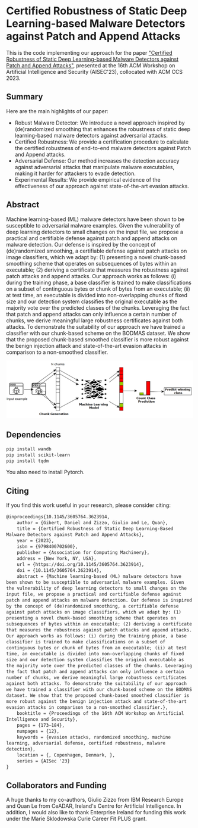 # Certified Robustness of Static Deep Learning-based Malware Detectors against Patch and Append Attacks

This is the code implementing our approach for the paper 
["Certified Robustness of Static Deep Learning-based Malware Detectors against Patch and Append Attacks"](https://dl.acm.org/doi/10.1145/3605764.3623914), presented at the 16th ACM Workshop on Artificial Intelligence and Security (AISEC'23),
collocated with ACM CCS 2023.

## Summary

Here are the main highlights of our paper:
* Robust Malware Detector: We introduce a novel approach inspired by (de)randomized smoothing that enhances the robustness of static deep learning-based malware detectors against adversarial attacks.
* Certified Robustness: We provide a certification procedure to calculate the certified robustness of end-to-end malware detectors against Patch and Append attacks.
* Adversarial Defense: Our method increases the detection accuracy against adversarial attacks that manipulate malware executables, making it harder for attackers to evade detection.
* Experimental Results: We provide empirical evidence of the effectiveness of our approach against state-of-the-art evasion attacks.

## Abstract

Machine learning-based (ML) malware detectors have been shown to be susceptible to adversarial malware examples. Given the vulnerability of deep learning detectors to small changes on the input file, we propose a practical and certifiable defense against patch and append attacks on malware detection. Our defense is inspired by the concept of (de)randomized smoothing, a certifiable defense against patch attacks on image classifiers, which we adapt by: (1) presenting a novel chunk-based smoothing scheme that operates on subsequences of bytes within an executable; (2) deriving a certificate that measures the robustness against patch attacks and append attacks. Our approach works as follows: (i) during the training phase, a base classifier is trained to make classifications on a subset of continguous bytes or chunk of bytes from an executable; (ii) at test time, an executable is divided into non-overlapping chunks of fixed size and our detection system classifies the original executable as the majority vote over the predicted classes of the chunks. Leveraging the fact that patch and append attacks can only influence a certain number of chunks, we derive meaningful large robustness certificates against both attacks. To demonstrate the suitability of our approach we have trained a classifier with our chunk-based scheme on the BODMAS dataset. We show that the proposed chunk-based smoothed classifier is more robust against the benign injection attack and state-of-the-art evasion attacks in comparison to a non-smoothed classifier.

![malware_detector](./images/fixed_chunk_approach.png)

## Dependencies
```
pip install wandb
pip install scikit-learn
pip install tqdm
```

You also need to install Pytorch.

## Citing
If you find this work useful in your research, please consider citing:
```
@inproceedings{10.1145/3605764.3623914,
    author = {Gibert, Daniel and Zizzo, Giulio and Le, Quan},
    title = {Certified Robustness of Static Deep Learning-Based Malware Detectors against Patch and Append Attacks},
    year = {2023},
    isbn = {9798400702600},
    publisher = {Association for Computing Machinery},
    address = {New York, NY, USA},
    url = {https://doi.org/10.1145/3605764.3623914},
    doi = {10.1145/3605764.3623914},
    abstract = {Machine learning-based (ML) malware detectors have been shown to be susceptible to adversarial malware examples. Given the vulnerability of deep learning detectors to small changes on the input file, we propose a practical and certifiable defense against patch and append attacks on malware detection. Our defense is inspired by the concept of (de)randomized smoothing, a certifiable defense against patch attacks on image classifiers, which we adapt by: (1) presenting a novel chunk-based smoothing scheme that operates on subsequences of bytes within an executable; (2) deriving a certificate that measures the robustness against patch attacks and append attacks. Our approach works as follows: (i) during the training phase, a base classifier is trained to make classifications on a subset of continguous bytes or chunk of bytes from an executable; (ii) at test time, an executable is divided into non-overlapping chunks of fixed size and our detection system classifies the original executable as the majority vote over the predicted classes of the chunks. Leveraging the fact that patch and append attacks can only influence a certain number of chunks, we derive meaningful large robustness certificates against both attacks. To demonstrate the suitability of our approach we have trained a classifier with our chunk-based scheme on the BODMAS dataset. We show that the proposed chunk-based smoothed classifier is more robust against the benign injection attack and state-of-the-art evasion attacks in comparison to a non-smoothed classifier.},
    booktitle = {Proceedings of the 16th ACM Workshop on Artificial Intelligence and Security},
    pages = {173–184},
    numpages = {12},
    keywords = {evasion attacks, randomized smoothing, machine learning, adversarial defense, certified robustness, malware detection},
    location = {, Copenhagen, Denmark, },
    series = {AISec '23}
}
```

## Collaborators and Funding
A huge thanks to my co-authors, Giulio Zizzo from IBM Research Europe and Quan Le from CeADAR, Ireland's Centre for 
Artificial Intelligence. In addition, I would also like to thank Enterprise Ireland for funding this work under the Marie Sklodowska Curie Career Fit PLUS grant.
